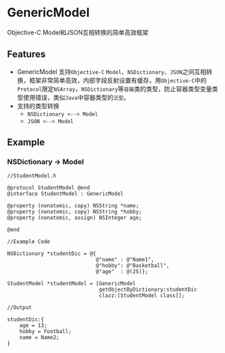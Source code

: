 # GenericModel
Objective-C Model和JSON互相转换的简单高效框架

## Features
* GenericModel 支持`Objective-C` `Model`、`NSDictionary`、`JSON`之间互相转换，框架非常简单高效，内部字段反射设置有缓存，用`Objective-C`中的`Protocol`限定`NSArray`，`NSDictionary`等`容器`类的类型，防止容器类型变量类型使用错误，类似`Java`中容器类型的`泛型`。
* 支持的类型转换
  * `NSDictionary <--> Model`
  * `JSON <--> Model`
 
## Example

### NSDictionary -> Model
```objc
//StudentModel.h

@protocol StudentModel @end
@interface StudentModel : GenericModel

@property (nonatomic, copy) NSString *name;
@property (nonatomic, copy) NSString *hobby;
@property (nonatomic, assign) NSInteger age;

@end
```
```objc
//Example Code 

NSDictionary *studentDic = @{
                             @"name" : @"Name1",
                             @"hobby": @"Basketball",
                             @"age"  : @(25)};
 
StudentModel *studentModel = [GenericModel
                              getObjectByDictionary:studentDic
                              clazz:[StudentModel class]];
```
```objc
//Output

studentDic:{
    age = 13;
    hobby = Football;
    name = Name2;
}
```
